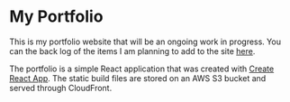 # My Portfolio

This is my portfolio website that will be an ongoing work in progress.  You can the back log of the items I am planning to add to the site [here](https://github.com/alfredctchoi/alfredchoi-com-react/projects/2).

The portfolio is a simple React application that was created with [Create React App](https://reactjs.org/docs/create-a-new-react-app.html).  The static build files are stored on an AWS S3 bucket and served through CloudFront.